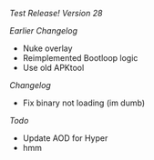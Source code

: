 *Test Release!*
*Version 28*

*Earlier Changelog*
- Nuke overlay
- Reimplemented Bootloop logic
- Use old APKtool

*Changelog*
- Fix binary not loading (im dumb)

*Todo*
- Update AOD for Hyper
- hmm

